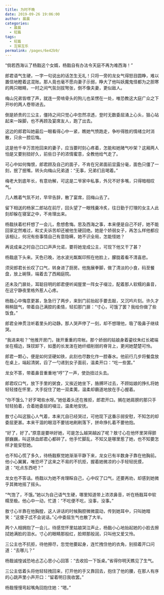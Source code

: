 ```yaml
---
title: 为时不晚
date: 2019-09-26 19:06:00
author: 晨晨
categories: 
  - 晨晨
  - 短篇
tags: 
  - 短篇
  - 互娱互乐
permalink: /pages/6e42b9/
---
```


“倘若西海认了杨戬这个女婿，杨戬自有办法令天庭不再为难西海！”

<!-- more -->

郎君语气生硬，一字一句说出的话怎生无礼！只将一旁的龙女气得怒目圆睁，难以置信地瞪着这混账。那人竟也毫不愿向妻子示弱，睁大了他叫妖魔鬼怪都为之胆寒的两只眼睛，一时之间气氛剑拔弩张，倒不像夫妻，更似敌人。

梅山兄弟皆噤了声，就连一旁啃骨头的狗儿也呆愣在一处，唯恐教这大庭广众之下开吵的两人卷带进去。

倒是娇贵的三公主，僵持之间只觉心中忽然凉透，登时无数委屈涌上心头，狠心站起来一跺脚，也不再顾及宴席友人，跑了出去。

这边的郎君叫她最后一眼看得心中一紧，瞧她气愤跑走，争吵得胜的情绪立时消散，只余一腔后悔。

这是他千辛万苦抢回来的妻子，应当要时刻心疼着，怎能和她赌气吵架？这厢两人怕是又要别扭好久，前些日子的浓情蜜意，全教他给气走了。

可心中如何悔恨，郎君顾及自己的面子，不肯在兄弟面前显露分毫，面色只僵了一刻，抿了抿嘴，转头向梅山兄弟道：“无事，兄弟们且喝着。”

梅老大到底年长，有意劝解，可这是二爷家中私事，外兄不好多嘴，只得暗相叹气。

几人瞧着气氛不对，早早告辞，散了宴席，回梅山去了。

留下相送的杨家二郎站在前厅，回头望了一眼残羹冷炙，往日勤于打理的女主人此刻却躲在寝室之中，不肯理出来。

杨戬扶着栏杆想了一会儿，愈想愈悔。思及西海之事，本来便是自己不好，她不能回家定然难过，和丈夫诉苦却还被他生硬回绝。她是个娇弱女子，再怎么样他都应该相让，何况有些事情自己有意隐瞒，她不识全局，怎能怪她？

再说成亲之时自己口口声声允诺，要将她宠成公主，可现下他又干了甚？

杨戬底下头来。天色已晚，池水波光粼粼印照在他脸上，朦胧着看不清喜悲。

须臾郎君长长叹了口气，转身进了厨房。他施展拳脚，做了清淡的小食，码至餐盘，放上碗筷，端着去了西厢庭院。

还未及门扉处，耳聪目明的郎君便听闻屋里一阵女子啜泣，配着那人软糯的鼻音，在这宁静夜里格外惹人心疼。

杨戬心中悔意更甚，急急行了两步，来到门前抬起手要去敲，又沉吟片刻。许久才稍稍鼓气，带着自己满腔的柔情，轻扣那门扉：“寸心，可饿了罢？我给你做了些饭食。”

郎君全神贯注听着里头的动静。那人哭声停了一刻，却不想理他，吸了吸鼻子继续哭。

“我进来啦？”他推开房门，拨开重重的帘帐。那个娇弱的姑娘身着鎏纹朱红长裙端坐在榻边，珠钗卸下，如墨的长发泼在她纤细削弱的脊背上，更闲她楚楚可怜。

郎君一颗心，便是如何坚硬如铁，此刻也尽数化作一腔春水。他前行几步将餐盘放在桌上，端起清粥，舀了一勺递到女子面前，温柔开口：“吃一些罢。”

龙女不答，带着鼻音重重地“哼”了一声，使劲扭过头去。

郎君叹口气，放下手里的粥食，又挨近她坐下，胳膊环过去，不顾姑娘的挣扎将她轻轻搂在怀里，大手捉住了她一双柔荑，温柔却霸道地放在手心握着。

“你不饿么？好歹喝些水呀。”她低着头还在推拒，郎君开口。搁在她肩膀的那只手轻轻拍着，合着她委屈的啜泣，温柔地安抚。

敖寸心叫这狠心人气着，本来兀自已经哭过，可他现下这番示弱安慰，不知怎的却委屈更甚。本来干涸的眼泪不要钱地刷刷落下，拼命挣扎着不要他抱。

“好了，好了。”原意是要哄好她，可是怎么越哭越凶了呢？敖寸心在他怀里哭得颤颤巍巍，叫这铁血郎君心都碎了。他手忙脚乱，不知又是哪里惹了她，也不知要怎样才能安慰她。

也不知心慌了多久，待杨戬察觉她渐渐平静下来，龙女已有半数身子靠在他胸前。他小心翼翼，唯恐坏了这来之不易的不抗拒，握着她微凉的小手轻轻抚摸，道：“吃点东西吧？”

龙女也不答话。杨戬以为她不肯理睬自己，心中叹了口气，还要再劝，却感到她微乎其微地摇了摇头。

“气饱了，不饿。”她以为自己语气生硬，哪里知道带上浓浓鼻音，听在杨戬耳中软糯至极。他心中一动，忙道：“不吃便不吃，没事，没事。”

敖寸心半靠在他胸膛，这人讲话的时候胸腔微微震动，传到她耳中，只叫她暗笑：“这傻子忒不会说话。”心中委屈生气也散了大半。

两个人相拥抱了一会儿，待感觉怀里姑娘哭泣声止，杨戬小心地抬起她的小脸去擦拭她满脸的泪水。寸心的眼睛那般红，脸颊那般润，只叫他又爱又怜。

三公主也不抗拒，待他擦尽，忽觉他要起身，连忙拽住他的衣角，别扭着开口问道：“去哪儿？”

杨戬诚惶诚恐地忐忑心思小心回答：“去收拾一下饭桌。”省得你明天瞧见了生气。

三公主低着头将他轻轻拽回来，打开他的手又靠回去，抱住了他的腰，在那人有序的心跳声里小声开口：“留着明日我收罢。”

杨戬慢慢弯起嘴角回抱住她：“嗯。”
